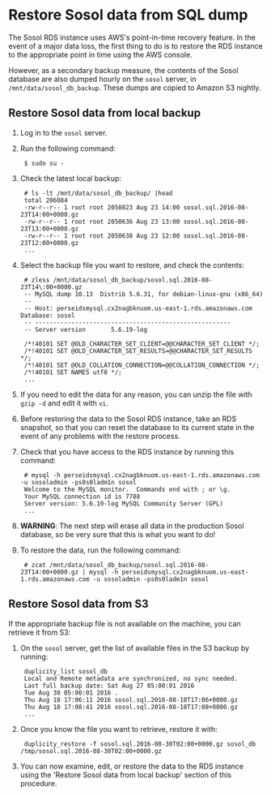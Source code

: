 # Restore Sosol data from SQL dump

The Sosol RDS instance uses AWS's point-in-time recovery feature. In the event of a major data loss, the first thing to do is to restore the RDS instance to the appropriate point in time using the AWS console.

However, as a secondary backup measure, the contents of the Sosol database are also dumped hourly on the `sosol` server, in `/mnt/data/sosol_db_backup`. These dumps are copied to Amazon S3 nightly.

## Restore Sosol data from local backup

1. Log in to the `sosol` server.

1. Run the following command:

		$ sudo su - 

1. Check the latest local backup:

        # ls -lt /mnt/data/sosol_db_backup/ |head
        total 206084
        -rw-r--r-- 1 root root 2050823 Aug 23 14:00 sosol.sql.2016-08-23T14:00+0000.gz
        -rw-r--r-- 1 root root 2050636 Aug 23 13:00 sosol.sql.2016-08-23T13:00+0000.gz
        -rw-r--r-- 1 root root 2050638 Aug 23 12:00 sosol.sql.2016-08-23T12:00+0000.gz
        ...        
  
1. Select the backup file you want to restore, and check the contents:

    	# zless /mnt/data/sosol_db_backup/sosol.sql.2016-08-23T14\:00+0000.gz
        -- MySQL dump 10.13  Distrib 5.6.31, for debian-linux-gnu (x86_64)
        --
        -- Host: perseidsmysql.cx2nagbknuom.us-east-1.rds.amazonaws.com    Database: sosol
        -- ------------------------------------------------------
        -- Server version       5.6.19-log
    
        /*!40101 SET @OLD_CHARACTER_SET_CLIENT=@@CHARACTER_SET_CLIENT */;
        /*!40101 SET @OLD_CHARACTER_SET_RESULTS=@@CHARACTER_SET_RESULTS */;
        /*!40101 SET @OLD_COLLATION_CONNECTION=@@COLLATION_CONNECTION */;
        /*!40101 SET NAMES utf8 */;
        ...

1. If you need to edit the data for any reason, you can unzip the file with `gzip -d` and edit it with `vi`.

1. Before restoring the data to the Sosol RDS instance, take an RDS snapshot, so that you can reset the database to its current state in the event of any problems with the restore process.

1. Check that you have access to the RDS instance by running this command:

        # mysql -h perseidsmysql.cx2nagbknuom.us-east-1.rds.amazonaws.com -u sosoladmin -ps0s0ladm1n sosol
        Welcome to the MySQL monitor.  Commands end with ; or \g.
        Your MySQL connection id is 7788
        Server version: 5.6.19-log MySQL Community Server (GPL)
        ...

1. **WARNING**: The next step will erase all data in the production Sosol database, so be very sure that this is what you want to do!

1. To restore the data, run the following command:

        # zcat /mnt/data/sosol_db_backup/sosol.sql.2016-08-23T14:00+0000.gz | mysql -h perseidsmysql.cx2nagbknuom.us-east-1.rds.amazonaws.com -u sosoladmin -ps0s0ladm1n sosol

## Restore Sosol data from S3

If the appropriate backup file is not available on the machine, you can retrieve it from S3:

1. On the `sosol` server, get the list of available files in the S3 backup by running:

        duplicity_list sosol_db
        Local and Remote metadata are synchronized, no sync needed.
        Last full backup date: Sat Aug 27 05:00:01 2016
        Tue Aug 30 05:00:01 2016 .
        Thu Aug 18 17:06:11 2016 sosol.sql.2016-08-18T17:06+0000.gz
        Thu Aug 18 17:08:41 2016 sosol.sql.2016-08-18T17:08+0000.gz
        ...

1. Once you know the file you want to retrieve, restore it with:

        duplicity_restore -f sosol.sql.2016-08-30T02:00+0000.gz sosol_db /tmp/sosol.sql.2016-08-30T02:00+0000.gz

1. You can now examine, edit, or restore the data to the RDS instance using the 'Restore Sosol data from local backup' section of this procedure.
